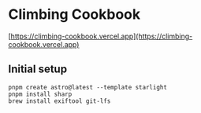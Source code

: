 # Climbing Cookbook

[https://climbing-cookbook.vercel.app](https://climbing-cookbook.vercel.app)

## Initial setup
```
pnpm create astro@latest --template starlight
pnpm install sharp 
brew install exiftool git-lfs
```



